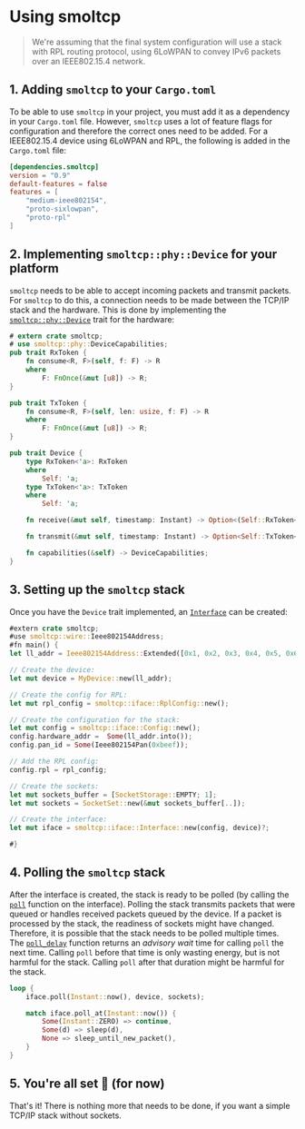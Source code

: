 # Using smoltcp

> We're assuming that the final system configuration will use a stack with RPL routing protocol, 
using 6LoWPAN to convey IPv6 packets over an IEEE802.15.4 network.

## 1. Adding `smoltcp` to your `Cargo.toml`
To be able to use `smoltcp` in your project, you must add it as a dependency in your `Cargo.toml` file.
However, `smoltcp` uses a lot of feature flags for configuration and therefore the correct ones need to be added.
For a IEEE802.15.4 device using 6LoWPAN and RPL, the following is added in the `Cargo.toml` file:

```toml
[dependencies.smoltcp]
version = "0.9"
default-features = false
features = [
	"medium-ieee802154",
	"proto-sixlowpan",
	"proto-rpl"
]
```

<!--More information about the feature flags can be found [here](./feature_flags.md).-->

## 2. Implementing `smoltcp::phy::Device` for your platform

`smoltcp` needs to be able to accept incoming packets and transmit packets.
For `smoltcp` to do this, a connection needs to be made between the TCP/IP stack and the hardware.
This is done by implementing the [`smoltcp::phy::Device`](https://docs.rs/smoltcp/latest/smoltcp/phy/trait.Device.html) trait for the hardware:

```rust
# extern crate smoltcp;
# use smoltcp::phy::DeviceCapabilities;
pub trait RxToken {
    fn consume<R, F>(self, f: F) -> R
    where
        F: FnOnce(&mut [u8]) -> R;
}

pub trait TxToken {
    fn consume<R, F>(self, len: usize, f: F) -> R
    where
        F: FnOnce(&mut [u8]) -> R;
}

pub trait Device {
    type RxToken<'a>: RxToken
    where
        Self: 'a;
    type TxToken<'a>: TxToken
    where
        Self: 'a;

    fn receive(&mut self, timestamp: Instant) -> Option<(Self::RxToken<'_>, Self::TxToken<'_>)>;

    fn transmit(&mut self, timestamp: Instant) -> Option<Self::TxToken<'_>>;

    fn capabilities(&self) -> DeviceCapabilities;
}
```

## 3. Setting up the `smoltcp` stack

Once you have the `Device` trait implemented, an [`Interface`](https://docs.rs/smoltcp/latest/smoltcp/iface/struct.Interface.html) can be created:

```rust
#extern crate smoltcp;
#use smoltcp::wire::Ieee802154Address;
#fn main() {
let ll_addr = Ieee802154Address::Extended([0x1, 0x2, 0x3, 0x4, 0x5, 0x6 0x7, 0x8]);

// Create the device:
let mut device = MyDevice::new(ll_addr);

// Create the config for RPL:
let mut rpl_config = smoltcp::iface::RplConfig::new();

// Create the configuration for the stack:
let mut config = smoltcp::iface::Config::new();
config.hardware_addr =	Some(ll_addr.into());
config.pan_id = Some(Ieee802154Pan(0xbeef));

// Add the RPL config:
config.rpl = rpl_config;

// Create the sockets:
let mut sockets_buffer = [SocketStorage::EMPTY; 1];
let mut sockets = SocketSet::new(&mut sockets_buffer[..]);

// Create the interface:
let mut iface = smoltcp::iface::Interface::new(config, device)?;

#}
```

## 4. Polling the `smoltcp` stack

After the interface is created, the stack is ready to be polled (by calling the [`poll`](https://docs.rs/smoltcp/latest/smoltcp/iface/struct.Interface.html#method.poll) function on the interface).
Polling the stack transmits packets that were queued or handles received packets queued by the device.
If a packet is processed by the stack, the readiness of sockets might have changed.
Therefore, it is possible that the stack needs to be polled multiple times.
The [`poll_delay`](https://docs.rs/smoltcp/latest/smoltcp/iface/struct.Interface.html#method.poll_delay) function returns an _advisory wait_ time for calling `poll` the next time. 
Calling `poll` before that time is only wasting energy, but is not harmful for the stack.
Calling `poll` after that duration might be harmful for the stack.

```rust
loop {
	iface.poll(Instant::now(), device, sockets);

	match iface.poll_at(Instant::now()) {
		Some(Instant::ZERO) => continue,
		Some(d) => sleep(d),
		None => sleep_until_new_packet(),
	}
}
```

## 5. You're all set 🎉 (for now)

That's it! There is nothing more that needs to be done, if you want a simple TCP/IP stack without sockets.